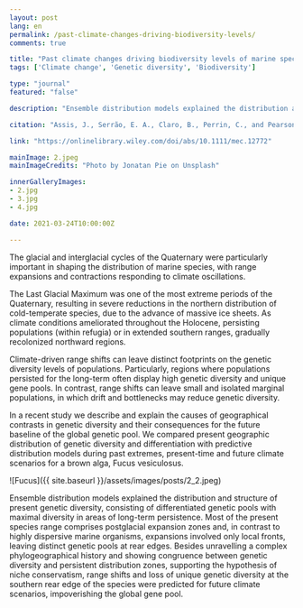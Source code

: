 ```yaml
---
layout: post
lang: en
permalink: /past-climate-changes-driving-biodiversity-levels/
comments: true

title: "Past climate changes driving biodiversity levels of marine species"
tags: ['Climate change', 'Genetic diversity', 'Biodiversity']

type: "journal"
featured: "false"

description: "Ensemble distribution models explained the distribution and structure of present genetic diversity, consisting of differentiated genetic pools with maximal diversity in areas of long-term persistence."

citation: "Assis, J., Serrão, E. A., Claro, B., Perrin, C., and Pearson, G. A. (2014). Climate-driven range shifts explain the distribution of extant gene pools and predict future loss of unique lineages in a marine brown alga. Molecular Ecology 23, 2797–2810."

link: "https://onlinelibrary.wiley.com/doi/abs/10.1111/mec.12772"

mainImage: 2.jpeg
mainImageCredits: "Photo by Jonatan Pie on Unsplash"

innerGalleryImages:
- 2.jpg
- 3.jpg
- 4.jpg

date: 2021-03-24T10:00:00Z

---
```


The glacial and interglacial cycles of the Quaternary were particularly important in shaping the distribution of marine species, with range expansions and contractions responding to climate oscillations.

The Last Glacial Maximum was one of the most extreme periods of the Quaternary, resulting in severe reductions in the northern distribution of cold-temperate species, due to the advance of massive ice sheets. As climate conditions ameliorated throughout the Holocene, persisting populations (within refugia) or in extended southern ranges, gradually recolonized northward regions.

Climate-driven range shifts can leave distinct footprints on the genetic diversity levels of populations. Particularly, regions where populations persisted for the long-term often display high genetic diversity and unique gene pools. In contrast, range shifts can leave small and isolated marginal populations, in which drift and bottlenecks may reduce genetic diversity.

In a recent study we describe and explain the causes of geographical contrasts in genetic diversity and their consequences for the future baseline of the global genetic pool. We compared present geographic distribution of genetic diversity and differentiation with predictive distribution models during past extremes, present-time and future climate scenarios for a brown alga, Fucus vesiculosus.

![Fucus]({{ site.baseurl }}/assets/images/posts/2_2.jpeg)

Ensemble distribution models explained the distribution and structure of present genetic diversity, consisting of differentiated genetic pools with maximal diversity in areas of long-term persistence. Most of the present species range comprises postglacial expansion zones and, in contrast to highly dispersive marine organisms, expansions involved only local fronts, leaving distinct genetic pools at rear edges. Besides unravelling a complex phylogeographical history and showing congruence between genetic diversity and persistent distribution zones, supporting the hypothesis of niche conservatism, range shifts and loss of unique genetic diversity at the southern rear edge of the species were predicted for future climate scenarios, impoverishing the global gene pool.

